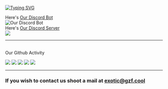 <!-- # Hi there, We're [Be-Exotic!](https://aristaadvertising.business.blog/) 👋  -->

[![Typing SVG](https://readme-typing-svg.herokuapp.com/?duration=4000&lines=Hello+there%2C+We%27re+Be-Exotic)](http://gzf-linktree.great-site.net)

Here's [Our Discord Bot](https://discord.com/users/1082956798253862912)
<br>
![Our Discord Bot](https://dcbadge.vercel.app/api/shield/1082956798253862912?bot=true)
<br>
Here's [Our Discord Server](https://discord.gg/KGF7QKrUm7)
<br>
[![](https://dcbadge.vercel.app/api/server/KGF7QKrUm7)](https://discord.gg/KGF7QKrUm7)
<br>
<hr>
<br>
Our Github Activity
<br>

![](http://github-profile-summary-cards.vercel.app/api/cards/profile-details?username=Be-Exotic&theme=discord_old_blurple)
![](http://github-profile-summary-cards.vercel.app/api/cards/repos-per-language?username=Be-Exotic&theme=discord_old_blurple)
![](http://github-profile-summary-cards.vercel.app/api/cards/most-commit-language?username=Be-Exotic&theme=discord_old_blurple)
![](http://github-profile-summary-cards.vercel.app/api/cards/stats?username=Be-Exotic&theme=discord_old_blurple)
![](http://github-profile-summary-cards.vercel.app/api/cards/productive-time?username=Be-Exotic&theme=discord_old_blurple&utcOffset=3)

<hr>

### If you wish to contact us shoot a mail at [exotic@gzf.cool](mailto:exotic@gzf.cool)
